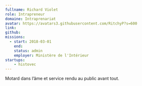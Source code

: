 ```yaml
---
fullname: Richard Violet
role: Intrapreneur
domaine: Intraprenariat
avatar: https://avatars3.githubusercontent.com/RitchyP?s=600
link:
github:
missions:
  - start: 2018-03-01
    end:
    status: admin
    employer: Ministère de l'Intérieur
startups:
    - histovec
---
```


Motard dans l’âme et service rendu au public avant tout.
